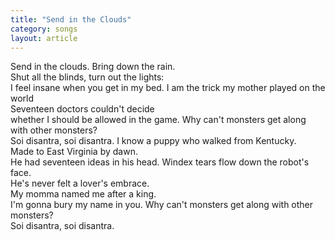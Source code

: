 ```yaml
---
title: "Send in the Clouds"
category: songs
layout: article
---
```


Send in the clouds. Bring down the rain.  
Shut all the blinds, turn out the lights:  
I feel insane when you get in my bed. I am the trick my mother played on the world  
Seventeen doctors couldn't decide  
whether I should be allowed in the game. Why can't monsters get along with other monsters?  
Soi disantra, soi disantra. I know a puppy who walked from Kentucky.  
Made to East Virginia by dawn.  
He had seventeen ideas in his head. Windex tears flow down the robot's face.  
He's never felt a lover's embrace.  
My momma named me after a king.  
I'm gonna bury my name in you. Why can't monsters get along with other monsters?  
Soi disantra, soi disantra.

